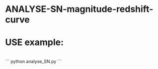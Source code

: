 # ANALYSE-SN-magnitude-redshift-curve

# USE example:  
<br />
``` 
python analyse_SN.py
```
<br />


